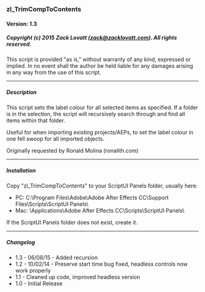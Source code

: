 ### zl_TrimCompToContents
#### Version: 1.3
##### Copyright (c) 2015 Zack Lovatt (zack@zacklovatt.com). All rights reserved.

This script is provided "as is," without warranty of any kind, expressed
or implied. In no event shall the author be held liable for any damages
arising in any way from the use of this script.

-----------------------
##### Description

This script sets the label colour for all selected items as specified.
If a folder is in the selection, the script will recursively search through
and find all items within that folder.

Useful for when importing existing projects/AEPs, to set the label colour
in one fell swoop for all imported objects.

Originally requested by Ronald Molina (ronalith.com)

-----------------------
##### Installation

Copy "zl_TrimCompToContents" to your ScriptUI Panels folder, usually here:

* PC:	C:\Program Files\Adobe\Adobe After Effects CC\Support Files\Scripts\ScriptUI Panels\
* Mac:	\Applications\Adobe After Effects CC\Scripts\ScriptUI Panels\

If the ScriptUI Panels folder does not exist, create it.

-----------------------

##### Changelog

* 1.3 - 06/08/15 - Added recursion
* 1.2 - 10/02/14 - Preserve start time bug fixed, headless controls now work properly
* 1.1 - Cleaned up code, improved headless version
* 1.0 - Initial Release